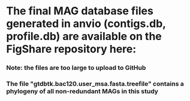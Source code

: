 # **The final MAG database files generated in anvio (contigs.db, profile.db) are available on the FigShare repository here:**
### Note: the files are too large to upload to GitHub


### The file "gtdbtk.bac120.user_msa.fasta.treefile" contains a phylogeny of all non-redundant MAGs in this study
